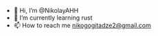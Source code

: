 - 👋 Hi, I’m @NikolayAHH
- 🌱 I’m currently learning rust
- 📫 How to reach me nikogogitadze2@gmail.com

<!---
NikolayAHH/NikolayAHH is a ✨ special ✨ repository because its `README.md` (this file) appears on your GitHub profile.
You can click the Preview link to take a look at your changes.
--->
